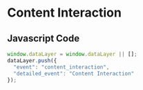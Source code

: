 # Content Interaction

### 

## Javascript Code
```js
window.dataLayer = window.dataLayer || [];
dataLayer.push({
  "event": "content_interaction",
  "detailed_event": "Content Interaction"
});
```








